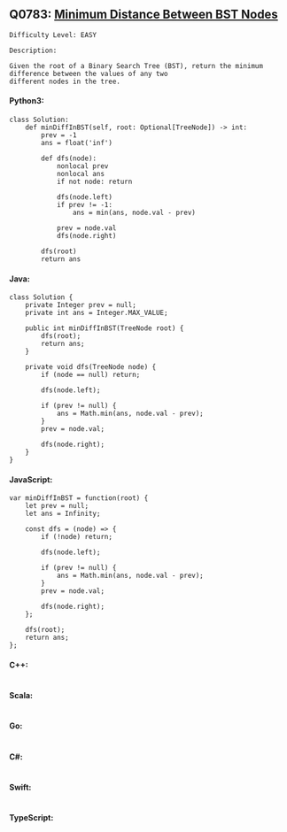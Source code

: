 ## Q0783: [Minimum Distance Between BST Nodes](https://leetcode.com/problems/minimum-distance-between-bst-nodes/)

```
Difficulty Level: EASY
```

```
Description:

Given the root of a Binary Search Tree (BST), return the minimum difference between the values of any two
different nodes in the tree.
```

#### Python3:

```
class Solution:
    def minDiffInBST(self, root: Optional[TreeNode]) -> int:
        prev = -1
        ans = float('inf')

        def dfs(node):
            nonlocal prev
            nonlocal ans
            if not node: return
            
            dfs(node.left)
            if prev != -1:
                ans = min(ans, node.val - prev)

            prev = node.val
            dfs(node.right)

        dfs(root)
        return ans
```

#### Java:

```
class Solution {
    private Integer prev = null;
    private int ans = Integer.MAX_VALUE;

    public int minDiffInBST(TreeNode root) {
        dfs(root);
        return ans;
    }

    private void dfs(TreeNode node) {
        if (node == null) return;
            
        dfs(node.left);

        if (prev != null) {
            ans = Math.min(ans, node.val - prev);
        }
        prev = node.val;
        
        dfs(node.right);
    }
}
```

#### JavaScript:

```
var minDiffInBST = function(root) {
    let prev = null;
    let ans = Infinity;

    const dfs = (node) => {
        if (!node) return;
        
        dfs(node.left);
        
        if (prev != null) {
            ans = Math.min(ans, node.val - prev);
        }
        prev = node.val;  
        
        dfs(node.right);
    };

    dfs(root);
    return ans;
};
```

#### C++:

```

```

#### Scala:

```

```

#### Go:

```

```

#### C#:

```

```

#### Swift:

```

```

#### TypeScript:

```

```